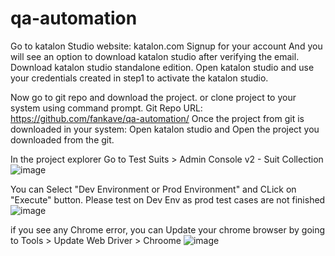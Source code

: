# qa-automation

Go to katalon Studio website: katalon.com
Signup for your account
And you will see an option to download katalon studio after verifying the email. 
Download katalon studio standalone edition.
Open katalon studio and use your credentials created in step1 to activate the katalon studio. 

Now go to git repo and download the project. or clone project to your system using command prompt. 
Git Repo URL: https://github.com/fankave/qa-automation/
Once the project from git is downloaded in your system: 
Open katalon studio and Open the project you downloaded from the git. 

In the project explorer Go to Test Suits > Admin Console v2 - Suit Collection
![image](https://user-images.githubusercontent.com/102950411/205043111-878d3b5b-9937-4c1e-95ff-08b3ef910365.png)

You can Select "Dev Environment or Prod Environment" and CLick on "Execute" button. Please test on Dev Env as prod test cases are not finished
![image](https://user-images.githubusercontent.com/102950411/205042832-46a4fb61-b93a-48a4-a82c-41a9323bac0f.png)

if you see any Chrome error, you can Update your chrome browser by going to Tools > Update Web Driver > Chroome
![image](https://user-images.githubusercontent.com/102950411/205042712-cbf99c8d-2266-4502-b212-491856e1d18c.png)
